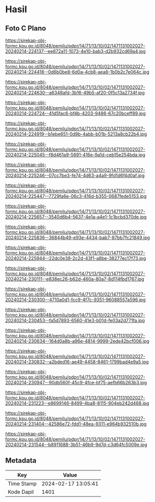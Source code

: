 # Hasil

## Foto C Plano

https://sirekap-obj-formc.kpu.go.id/8048/pemilu/pdpr/14/71/13/10/02/1471131002027-20240214-224137--ee872a11-1073-4e10-bab3-d2b932cd69a4.jpg

https://sirekap-obj-formc.kpu.go.id/8048/pemilu/pdpr/14/71/13/10/02/1471131002027-20240214-224418--0d6b0be8-6d0a-4cb8-aea6-1b0b2c7e064c.jpg

https://sirekap-obj-formc.kpu.go.id/8048/pemilu/pdpr/14/71/13/10/02/1471131002027-20240214-224630--a6348afd-3b16-49b5-af20-0f5c13a2734f.jpg

https://sirekap-obj-formc.kpu.go.id/8048/pemilu/pdpr/14/71/13/10/02/1471131002027-20240214-224724--41d5fac6-bf4b-4203-9486-67c20bceff89.jpg

https://sirekap-obj-formc.kpu.go.id/8048/pemilu/pdpr/14/71/13/10/02/1471131002027-20240214-224919--b1ebe651-0d9b-4abb-b01b-5213a8cb22b4.jpg

https://sirekap-obj-formc.kpu.go.id/8048/pemilu/pdpr/14/71/13/10/02/1471131002027-20240214-225045--f8d461a9-5691-416e-9a1d-ceb15e254bda.jpg

https://sirekap-obj-formc.kpu.go.id/8048/pemilu/pdpr/14/71/13/10/02/1471131002027-20240214-225246--07cc7be3-fe74-4d63-a4a9-9fd1d6f4d0af.jpg

https://sirekap-obj-formc.kpu.go.id/8048/pemilu/pdpr/14/71/13/10/02/1471131002027-20240214-225447--7729fa6e-06c3-416d-b355-0687fede5153.jpg

https://sirekap-obj-formc.kpu.go.id/8048/pemilu/pdpr/14/71/13/10/02/1471131002027-20240214-225657--3540d6b4-5637-4e1a-a4e1-1c1bcbd370de.jpg

https://sirekap-obj-formc.kpu.go.id/8048/pemilu/pdpr/14/71/13/10/02/1471131002027-20240214-225836--36844b49-e93e-4434-bab7-87bb7fc21849.jpg

https://sirekap-obj-formc.kpu.go.id/8048/pemilu/pdpr/14/71/13/10/02/1471131002027-20240214-225944--22dc0e38-2c2d-43f1-a8be-38277ec17f73.jpg

https://sirekap-obj-formc.kpu.go.id/8048/pemilu/pdpr/14/71/13/10/02/1471131002027-20240214-230111--e838ec26-b62d-460a-80a7-8d114fbd1767.jpg

https://sirekap-obj-formc.kpu.go.id/8048/pemilu/pdpr/14/71/13/10/02/1471131002027-20240214-230300--4710a0d1-fcc9-4f7c-9351-96088557a596.jpg

https://sirekap-obj-formc.kpu.go.id/8048/pemilu/pdpr/14/71/13/10/02/1471131002027-20240214-230453--fa5d7893-6560-41e3-b01d-fe03a2d771fa.jpg

https://sirekap-obj-formc.kpu.go.id/8048/pemilu/pdpr/14/71/13/10/02/1471131002027-20240214-230634--164d0a8b-a96e-4814-9999-2ede42bcf006.jpg

https://sirekap-obj-formc.kpu.go.id/8048/pemilu/pdpr/14/71/13/10/02/1471131002027-20240214-230832--a2bded16-ae49-4458-8461-1799bad4e9a5.jpg

https://sirekap-obj-formc.kpu.go.id/8048/pemilu/pdpr/14/71/13/10/02/1471131002027-20240214-230947--90db560f-45c9-4fce-bf75-aefb66b263b3.jpg

https://sirekap-obj-formc.kpu.go.id/8048/pemilu/pdpr/14/71/13/10/02/1471131002027-20240214-231223--e8699146-8499-4ba8-8115-904eb242d468.jpg

https://sirekap-obj-formc.kpu.go.id/8048/pemilu/pdpr/14/71/13/10/02/1471131002027-20240214-231404--42586e72-fdd1-48ea-9311-e964b932510b.jpg

https://sirekap-obj-formc.kpu.go.id/8048/pemilu/pdpr/14/71/13/10/02/1471131002027-20240214-231544--b8911688-3b51-46b9-9d7d-c3d64fc5009e.jpg


## Metadata

| Key        | Value               |
| ---------- | ------------------- |
| Time Stamp | 2024-02-17 13:05:41 |
| Kode Dapil | 1401                |



